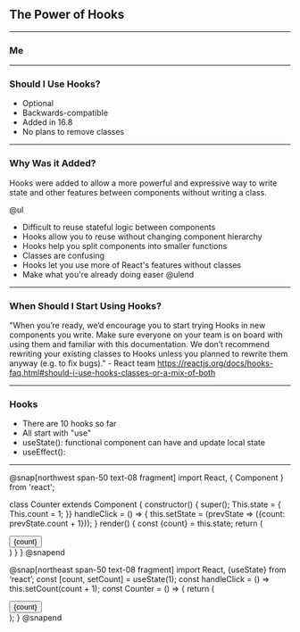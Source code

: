 ## The Power of Hooks

---

### Me

---

### Should I Use Hooks?

- Optional
- Backwards-compatible
- Added in 16.8
- No plans to remove classes

---

### Why Was it Added?

Hooks were added to allow a more powerful and expressive way to write state and other features between components without writing a class.

@ul
- Difficult to reuse stateful logic between components
- Hooks allow you to reuse without changing component hierarchy
- Hooks help you split components into smaller functions
- Classes are confusing
- Hooks let you use more of React's features without classes
- Make what you're already doing easer
@ulend

---

### When Should I Start Using Hooks?

"When you’re ready, we’d encourage you to start trying Hooks in new components you write. Make sure everyone on your team is on board with using them and familiar with this documentation. We don’t recommend rewriting your existing classes to Hooks unless you planned to rewrite them anyway (e.g. to fix bugs)." - React team https://reactjs.org/docs/hooks-faq.html#should-i-use-hooks-classes-or-a-mix-of-both

---

### Hooks

- There are 10 hooks so far
- All start with "use"
- useState(): functional component can have and update local state
- useEffect(): 

---

@snap[northwest span-50 text-08 fragment]
import React, { Component } from 'react';

class Counter extends Component {
    constructor() {
        super();
        This.state = {
            This.count = 1;
        }}
    handleClick = () => {
        this.setState = (prevState => ({count: prevState.count + 1})); }
    render() {
        const {count} = this.state;
        return (
            <div><button onClick={this.handleClick}>{count}</button></div>
        )
    }
}
@snapend

@snap[northeast span-50 text-08 fragment]
import React, {useState} from ‘react’;
const [count, setCount] = useState(1);
const handleClick = () => this.setCount(count + 1);
const Counter = () => {
    return (
        <div><button onClick={this.handleClick}>{count}</button></div>
    );
}
@snapend

